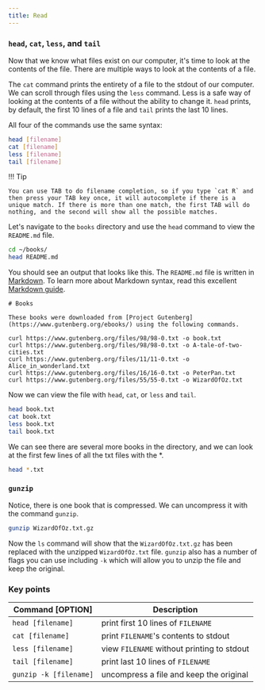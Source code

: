 ```yaml
---
title: Read
---
```



### `head`, `cat`, `less`, and `tail`

Now that we know what files exist on our computer, it's time to look at the contents of the file. There are multiple ways to look at the contents of a file. 

The `cat` command prints the entirety of a file to the stdout of our computer. We can scroll through files using the `less` command. Less is a safe way of looking at the contents of a file without the ability to change it. `head` prints, by default, the first 10 lines of a file and `tail` prints the last 10 lines.


All four of the commands use the same syntax:

```bash
head [filename]
cat [filename]
less [filename]
tail [filename]
```



!!! Tip

    You can use TAB to do filename completion, so if you type `cat R` and then press your TAB key once, it will autocomplete if there is a unique match. If there is more than one match, the first TAB will do nothing, and the second will show all the possible matches.



Let's navigate to the `books` directory and use the `head` command to view the `README.md` file. 

```bash
cd ~/books/
head README.md
```

You should see an output that looks like this. The `README.md` file is written in [Markdown](https://en.wikipedia.org/wiki/Markdown). To learn more about Markdown syntax, read this excellent [Markdown guide](https://github.com/adam-p/markdown-here/wiki/Markdown-Cheatsheet).

``` 
# Books

These books were downloaded from [Project Gutenberg](https://www.gutenberg.org/ebooks/) using the following commands. 

curl https://www.gutenberg.org/files/98/98-0.txt -o book.txt
curl https://www.gutenberg.org/files/98/98-0.txt -o A-tale-of-two-cities.txt
curl https://www.gutenberg.org/files/11/11-0.txt -o Alice_in_wonderland.txt
curl https://www.gutenberg.org/files/16/16-0.txt -o PeterPan.txt
curl https://www.gutenberg.org/files/55/55-0.txt -o WizardOfOz.txt
```


Now we can view the file with `head`, `cat`, or `less` and `tail`. 

```bash
head book.txt
cat book.txt
less book.txt
tail book.txt
```


We can see there are several more books in the directory, and we can look at the first few lines of all the txt files with the *. 

```bash
head *.txt
```

### `gunzip`

Notice, there is one book that is compressed. We can uncompress it with the command `gunzip`.

```bash
gunzip WizardOfOz.txt.gz
```

Now the `ls` command will show that the `WizardOfOz.txt.gz` has been replaced with the unzipped `WizardOfOz.txt` file. `gunzip` also has a number of flags you can use including `-k` which will allow you to unzip the file and keep the original.

### Key points

| Command [OPTION] | Description |
| -------- | -------- | 
|`head [filename]` | print first 10 lines of `FILENAME` | 
|`cat [filename]`| print `FILENAME`'s contents to stdout|
|`less [filename]`|view `FILENAME` without printing  to stdout |
|`tail [filename]` | print last 10 lines of `FILENAME` |
|`gunzip -k [filename]` | uncompress a file and keep the original |

